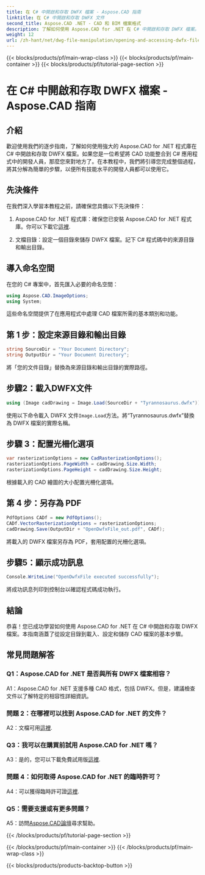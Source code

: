 ```yaml
---
title: 在 C# 中開啟和存取 DWFX 檔案 - Aspose.CAD 指南
linktitle: 在 C# 中開啟和存取 DWFX 文件
second_title: Aspose.CAD .NET - CAD 和 BIM 檔案格式
description: 了解如何使用 Aspose.CAD for .NET 在 C# 中開啟和存取 DWFX 檔案。無縫整合到您的應用程式中的逐步指南。
weight: 12
url: /zh-hant/net/dwg-file-manipulation/opening-and-accessing-dwfx-files/
---
```


{{< blocks/products/pf/main-wrap-class >}}
{{< blocks/products/pf/main-container >}}
{{< blocks/products/pf/tutorial-page-section >}}

# 在 C# 中開啟和存取 DWFX 檔案 - Aspose.CAD 指南

## 介紹

歡迎使用我們的逐步指南，了解如何使用強大的 Aspose.CAD for .NET 程式庫在 C# 中開啟和存取 DWFX 檔案。如果您是一位希望將 CAD 功能整合到 C# 應用程式中的開發人員，那麼您來對地方了。在本教程中，我們將引導您完成整個過程，將其分解為簡單的步驟，以便所有技能水平的開發人員都可以使用它。

## 先決條件

在我們深入學習本教程之前，請確保您具備以下先決條件：

1.  Aspose.CAD for .NET 程式庫：確保您已安裝 Aspose.CAD for .NET 程式庫。你可以下載它[這裡](https://releases.aspose.com/cad/net/).

2. 文檔目錄：設定一個目錄來儲存 DWFX 檔案。記下 C# 程式碼中的來源目錄和輸出目錄。

## 導入命名空間

在您的 C# 專案中，首先匯入必要的命名空間：

```csharp
using Aspose.CAD.ImageOptions;
using System;
```

這些命名空間提供了在應用程式中處理 CAD 檔案所需的基本類別和功能。

## 第 1 步：設定來源目錄和輸出目錄

```csharp
string SourceDir = "Your Document Directory";
string OutputDir = "Your Document Directory";
```

將「您的文件目錄」替換為來源目錄和輸出目錄的實際路徑。

## 步驟2：載入DWFX文件

```csharp
using (Image cadDrawing = Image.Load(SourceDir + "Tyrannosaurus.dwfx"))
```

使用以下命令載入 DWFX 文件`Image.Load`方法。將“Tyrannosaurus.dwfx”替換為 DWFX 檔案的實際名稱。

## 步驟 3：配置光柵化選項

```csharp
var rasterizationOptions = new CadRasterizationOptions();
rasterizationOptions.PageWidth = cadDrawing.Size.Width;
rasterizationOptions.PageHeight = cadDrawing.Size.Height;
```

根據載入的 CAD 繪圖的大小配置光柵化選項。

## 第 4 步：另存為 PDF

```csharp
PdfOptions CADf = new PdfOptions();
CADf.VectorRasterizationOptions = rasterizationOptions;
cadDrawing.Save(OutputDir + "OpenDwfxFile_out.pdf", CADf);
```

將載入的 DWFX 檔案另存為 PDF，套用配置的光柵化選項。

## 步驟5：顯示成功訊息

```csharp
Console.WriteLine("OpenDwfxFile executed successfully");
```

將成功訊息列印到控制台以確認程式碼成功執行。

## 結論

恭喜！您已成功學習如何使用 Aspose.CAD for .NET 在 C# 中開啟和存取 DWFX 檔案。本指南涵蓋了從設定目錄到載入、設定和儲存 CAD 檔案的基本步驟。

## 常見問題解答

### Q1：Aspose.CAD for .NET 是否與所有 DWFX 檔案相容？

A1：Aspose.CAD for .NET 支援多種 CAD 格式，包括 DWFX。但是，建議檢查文件以了解特定的相容性詳細資訊。

### 問題 2：在哪裡可以找到 Aspose.CAD for .NET 的文件？

 A2：文檔可用[這裡](https://reference.aspose.com/cad/net/).

### Q3：我可以在購買前試用 Aspose.CAD for .NET 嗎？

 A3：是的，您可以下載免費試用版[這裡](https://releases.aspose.com/).

### 問題 4：如何取得 Aspose.CAD for .NET 的臨時許可？

 A4：可以獲得臨時許可證[這裡](https://purchase.aspose.com/temporary-license/).

### Q5：需要支援或有更多問題？

A5：訪問[Aspose.CAD論壇](https://forum.aspose.com/c/cad/19)尋求幫助。

{{< /blocks/products/pf/tutorial-page-section >}}

{{< /blocks/products/pf/main-container >}}
{{< /blocks/products/pf/main-wrap-class >}}

{{< blocks/products/products-backtop-button >}}
